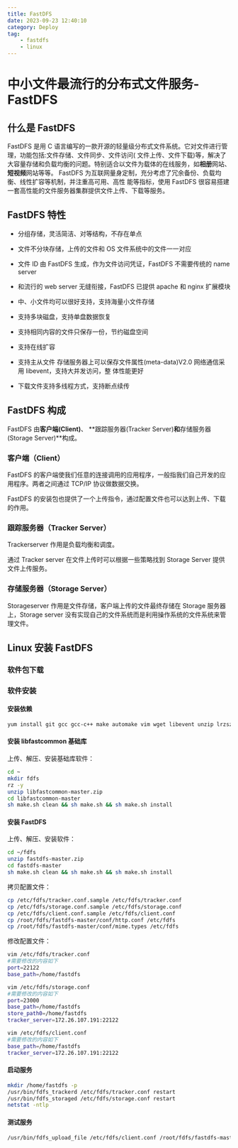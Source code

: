 ```yaml
---
title: FastDFS
date: 2023-09-23 12:40:10
category: Deploy
tag:
    - fastdfs
    - linux
---
```


# 中小文件最流行的分布式文件服务-FastDFS

## 什么是 FastDFS

FastDFS 是用 C 语言编写的一款开源的轻量级分布式文件系统。它对文件进行管理，功能包括:文件存储、文件同步、文件访问(
文件上传、文件下载)等，解决了大容量存储和负载均衡的问题。特别适合以文件为载体的在线服务，如**相册**网站、**短视频**网站等等。
FastDFS 为互联网量身定制，充分考虑了冗余备份、负载均衡、线性扩容等机制，并注重高可用、高性
能等指标，使用 FastDFS 很容易搭建一套高性能的文件服务器集群提供文件上传、下载等服务。

## FastDFS 特性

-   分组存储，灵活简洁、对等结构，不存在单点
-   文件不分块存储，上传的文件和 OS 文件系统中的文件一一对应
-   文件 ID 由 FastDFS 生成，作为文件访问凭证，FastDFS 不需要传统的 name server
-   和流行的 web server 无缝衔接，FastDFS 已提供 apache 和 nginx 扩展模块
-   中、小文件均可以很好支持，支持海量小文件存储
-   支持多块磁盘，支持单盘数据恢复
-   支持相同内容的文件只保存一份，节约磁盘空间

-   支持在线扩容
-   支持主从文件 存储服务器上可以保存文件属性(meta-data)V2.0 网络通信采用 libevent，支持大并发访问，整 体性能更好
-   下载文件支持多线程方式，支持断点续传

## FastDFS 构成

FastDFS 由**客户端(Client)**、 **跟踪服务器(Tracker Server)**和**存储服务器(Storage Server)**构成。

### 客户端（Client）

FastDFS 的客户端使我们任意的连接调用的应用程序，一般指我们自己开发的应用程序。两者之间通过 TCP/IP 协议做数据交换。

FastDFS 的安装包也提供了一个上传指令，通过配置文件也可以达到上传、下载的作用。

### 跟踪服务器（Tracker Server）

Trackerserver 作用是负载均衡和调度。

通过 Tracker server 在文件上传时可以根据一些策略找到 Storage Server 提供文件上传服务。

### 存储服务器（Storage Server）

Storageserver 作用是文件存储，客户端上传的文件最终存储在 Storage 服务器上，Storage server 没有实现自己的文件系统而是利用操作系统的文件系统来管理文件。

## Linux 安装 FastDFS

### 软件包下载

### 软件安装

#### 安装依赖

```bash
yum install git gcc gcc-c++ make automake vim wget libevent unzip lrzsz -y
```

#### 安装 libfastcommon 基础库

上传、解压、安装基础库软件：

```bash
cd ~
mkdir fdfs
rz -y
unzip libfastcommon-master.zip
cd libfastcommon-master
sh make.sh clean && sh make.sh && sh make.sh install
```

#### 安装 FastDFS

上传、解压、安装软件：

```bash
cd ~/fdfs
unzip fastdfs-master.zip
cd fastdfs-master
sh make.sh clean && sh make.sh && sh make.sh install
```

拷贝配置文件：

```bash
cp /etc/fdfs/tracker.conf.sample /etc/fdfs/tracker.conf
cp /etc/fdfs/storage.conf.sample /etc/fdfs/storage.conf
cp /etc/fdfs/client.conf.sample /etc/fdfs/client.conf
cp /root/fdfs/fastdfs-master/conf/http.conf /etc/fdfs
cp /root/fdfs/fastdfs-master/conf/mime.types /etc/fdfs
```

修改配置文件：

```bash
vim /etc/fdfs/tracker.conf
#需要修改的内容如下
port=22122
base_path=/home/fastdfs
```

```bash
vim /etc/fdfs/storage.conf
#需要修改的内容如下
port=23000
base_path=/home/fastdfs
store_path0=/home/fastdfs
tracker_server=172.26.107.191:22122
```

```bash
vim /etc/fdfs/client.conf
#需要修改的内容如下
base_path=/home/fastdfs
tracker_server=172.26.107.191:22122
```

#### 启动服务

```bash
mkdir /home/fastdfs -p
/usr/bin/fdfs_trackerd /etc/fdfs/tracker.conf restart
/usr/bin/fdfs_storaged /etc/fdfs/storage.conf restart
netstat -ntlp
```

#### 测试服务

```bash
/usr/bin/fdfs_upload_file /etc/fdfs/client.conf /root/fdfs/fastdfs-master/COPYING-3_0.txt
```
